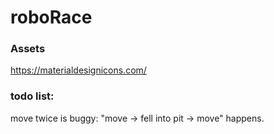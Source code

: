 # roboRace

### Assets

https://materialdesignicons.com/


### todo list:
move twice is buggy: "move -> fell into pit -> move" happens. 